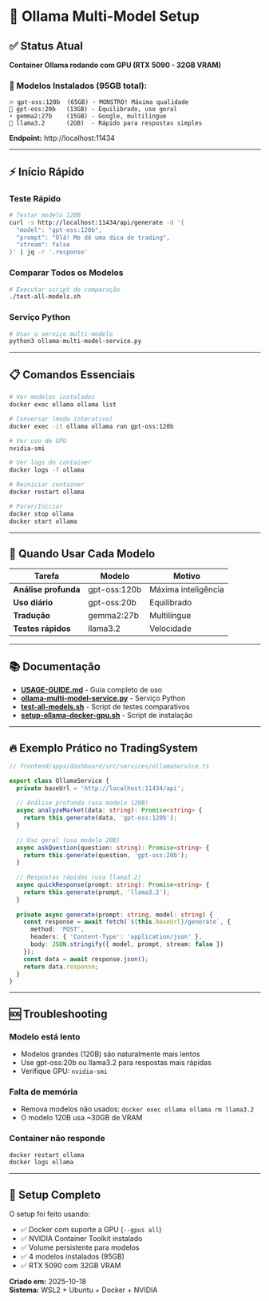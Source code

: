 # 🤖 Ollama Multi-Model Setup

## ✅ Status Atual

**Container Ollama rodando com GPU (RTX 5090 - 32GB VRAM)**

### 🎯 Modelos Instalados (95GB total):

```
🔥 gpt-oss:120b  (65GB) - MONSTRO! Máxima qualidade
🎯 gpt-oss:20b   (13GB) - Equilibrado, uso geral
⚡ gemma2:27b    (15GB) - Google, multilíngue
🏃 llama3.2      (2GB)  - Rápido para respostas simples
```

**Endpoint:** http://localhost:11434

---

## ⚡ Início Rápido

### Teste Rápido
```bash
# Testar modelo 120B
curl -s http://localhost:11434/api/generate -d '{
  "model": "gpt-oss:120b",
  "prompt": "Olá! Me dê uma dica de trading",
  "stream": false
}' | jq -r '.response'
```

### Comparar Todos os Modelos
```bash
# Executar script de comparação
./test-all-models.sh
```

### Serviço Python
```bash
# Usar o serviço multi-modelo
python3 ollama-multi-model-service.py
```

---

## 📋 Comandos Essenciais

```bash
# Ver modelos instalados
docker exec ollama ollama list

# Conversar (modo interativo)
docker exec -it ollama ollama run gpt-oss:120b

# Ver uso de GPU
nvidia-smi

# Ver logs do container
docker logs -f ollama

# Reiniciar container
docker restart ollama

# Parar/Iniciar
docker stop ollama
docker start ollama
```

---

## 🎯 Quando Usar Cada Modelo

| Tarefa | Modelo | Motivo |
|--------|--------|--------|
| **Análise profunda** | gpt-oss:120b | Máxima inteligência |
| **Uso diário** | gpt-oss:20b | Equilibrado |
| **Tradução** | gemma2:27b | Multilíngue |
| **Testes rápidos** | llama3.2 | Velocidade |

---

## 📚 Documentação

- **[USAGE-GUIDE.md](USAGE-GUIDE.md)** - Guia completo de uso
- **[ollama-multi-model-service.py](ollama-multi-model-service.py)** - Serviço Python
- **[test-all-models.sh](test-all-models.sh)** - Script de testes comparativos
- **[setup-ollama-docker-gpu.sh](setup-ollama-docker-gpu.sh)** - Script de instalação

---

## 🔥 Exemplo Prático no TradingSystem

```typescript
// frontend/apps/dashboard/src/services/ollamaService.ts

export class OllamaService {
  private baseUrl = 'http://localhost:11434/api';
  
  // Análise profunda (usa modelo 120B)
  async analyzeMarket(data: string): Promise<string> {
    return this.generate(data, 'gpt-oss:120b');
  }
  
  // Uso geral (usa modelo 20B)
  async askQuestion(question: string): Promise<string> {
    return this.generate(question, 'gpt-oss:20b');
  }
  
  // Respostas rápidas (usa llama3.2)
  async quickResponse(prompt: string): Promise<string> {
    return this.generate(prompt, 'llama3.2');
  }
  
  private async generate(prompt: string, model: string) {
    const response = await fetch(`${this.baseUrl}/generate`, {
      method: 'POST',
      headers: { 'Content-Type': 'application/json' },
      body: JSON.stringify({ model, prompt, stream: false })
    });
    const data = await response.json();
    return data.response;
  }
}
```

---

## 🆘 Troubleshooting

### Modelo está lento
- Modelos grandes (120B) são naturalmente mais lentos
- Use gpt-oss:20b ou llama3.2 para respostas mais rápidas
- Verifique GPU: `nvidia-smi`

### Falta de memória
- Remova modelos não usados: `docker exec ollama ollama rm llama3.2`
- O modelo 120B usa ~30GB de VRAM

### Container não responde
```bash
docker restart ollama
docker logs ollama
```

---

## 🚀 Setup Completo

O setup foi feito usando:
- ✅ Docker com suporte a GPU (`--gpus all`)
- ✅ NVIDIA Container Toolkit instalado
- ✅ Volume persistente para modelos
- ✅ 4 modelos instalados (95GB)
- ✅ RTX 5090 com 32GB VRAM

**Criado em:** 2025-10-18  
**Sistema:** WSL2 + Ubuntu + Docker + NVIDIA








